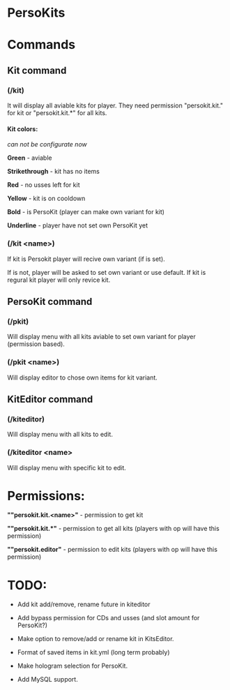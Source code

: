 # PersoKits

# Commands

## Kit command
### (/kit)
It will display all aviable kits for player. They need permission "persokit.kit.<name>" for kit or "persokit.kit.*" for all kits.

#### Kit colors:
*can not be configurate now*

**Green** - aviable

**Strikethrough** - kit has no items

**Red** - no usses left for kit

**Yellow** - kit is on cooldown

**Bold** - is PersoKit (player can make own variant for kit)

**Underline** - player have not set own PersoKit yet

### (/kit \<name\>)
If kit is Persokit player will recive own variant (if is set). 

If is not, player will be asked to set own variant or use default.
If kit is regural kit player will only revice kit.

## PersoKit command
### (/pkit)
Will display menu with all kits aviable to set own variant for player (permission based).

### (/pkit \<name\>)
Will display editor to chose own items for kit variant.


## KitEditor command
### (/kiteditor)
Will display menu with all kits to edit.

### (/kiteditor \<name\>
Will display menu with specific kit to edit.


# Permissions:
**""persokit.kit.\<name\>"** - permission to get kit 

**""persokit.kit.*"** - permission to get all kits (players with op will have this permission)

**""persokit.editor"** - permission to edit kits (players with op will have this permission)

# TODO:
- Add kit add/remove, rename future in kiteditor
 
- Add bypass permission for CDs and usses (and slot amount for PersoKit?)  
  
- Make option to remove/add or rename kit in KitsEditor.

- Format of saved items in kit.yml (long term probably)
  
- Make hologram selection for PersoKit.


- Add MySQL support.

